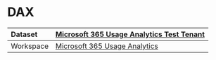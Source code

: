 



# DAX

|Dataset|[Microsoft 365 Usage Analytics Test Tenant](./../Microsoft-365-Usage-Analytics-Test-Tenant.md)|
| :--- | :--- |
|Workspace|[Microsoft 365 Usage Analytics](../../Workspaces/Microsoft-365-Usage-Analytics.md)|
